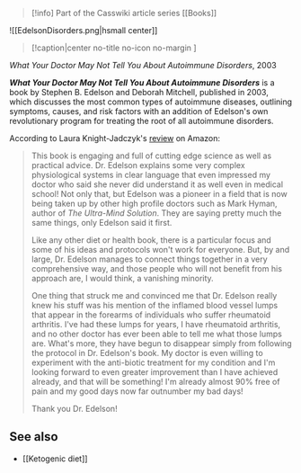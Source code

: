 > [!info] Part of the Casswiki article series [[Books]]

![[EdelsonDisorders.png|hsmall center]]
> [!caption|center no-title no-icon no-margin ]
> 
_What Your Doctor May Not Tell You About Autoimmune Disorders_, 2003

_**What Your Doctor May Not Tell You About Autoimmune Disorders**_ is a book by Stephen B. Edelson and Deborah Mitchell, published in 2003, which discusses the most common types of autoimmune diseases, outlining symptoms, causes, and risk factors with an addition of Edelson's own revolutionary program for treating the root of all autoimmune disorders.

According to Laura Knight-Jadczyk's [review](http://www.amazon.com/review/R21SLKQ6NQ8G4V/ref=cm_cr_dp_title) on Amazon:

> This book is engaging and full of cutting edge science as well as practical advice. Dr. Edelson explains some very complex physiological systems in clear language that even impressed my doctor who said she never did understand it as well even in medical school! Not only that, but Edelson was a pioneer in a field that is now being taken up by other high profile doctors such as Mark Hyman, author of _The Ultra-Mind Solution_. They are saying pretty much the same things, only Edelson said it first.
> 
> Like any other diet or health book, there is a particular focus and some of his ideas and protocols won't work for everyone. But, by and large, Dr. Edelson manages to connect things together in a very comprehensive way, and those people who will not benefit from his approach are, I would think, a vanishing minority.
> 
> One thing that struck me and convinced me that Dr. Edelson really knew his stuff was his mention of the inflamed blood vessel lumps that appear in the forearms of individuals who suffer rheumatoid arthritis. I've had these lumps for years, I have rheumatoid arthritis, and no other doctor has ever been able to tell me what those lumps are. What's more, they have begun to disappear simply from following the protocol in Dr. Edelson's book. My doctor is even willing to experiment with the anti-biotic treatment for my condition and I'm looking forward to even greater improvement than I have achieved already, and that will be something! I'm already almost 90% free of pain and my good days now far outnumber my bad days!
> 
> Thank you Dr. Edelson!

See also
--------

*   [[Ketogenic diet]]